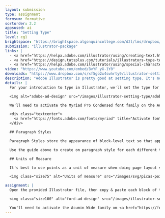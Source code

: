 ```yaml
---
layout: submission
type: assignment
formsum: formative
sortorder: 2.2
appsused: ai
title: "Setting Type"
level: cg1
brightspace: "https://brightspace.algonquincollege.com/d2l/lms/dropbox/user/folder_submit_files.d2l?db=66861&grpid=0&isprv=0&bp=0&ou=92671"
submission: "illustrator-package"
links: |
  - <a href="https://helpx.adobe.com/illustrator/using/creating-text.html" target="_blank" title="Create Type in Illustrator">Adobe: Create Type</a>
  - <a href="https://design.tutsplus.com/tutorials/illustrators-type-tool-a-comprehensive-introduction--vector-521" target="_blank" title="Tutsplus: Intro to Type">Tutsplus: Intro to Type</a>
  - <a href="https://helpx.adobe.com/illustrator/using/special-characters.html" target="_blank" title="Using Special Characters">Using Special Characters</a>
video: "https://www.youtube.com/embed/BvYF_yX-1Y0"
downloads: "https://www.dropbox.com/s/xf5go2x4swhrty9/illustrator-setting-type.zip?dl=1"
description: "Adobe Illustrator is pretty good at setting type. It's no InDesign, but it can set point type, area type, type on a path and more. What's really great, is that you don't always need to draw a box to type."
details: |
  For your introduction to type in Illustrator, we'll set the type for a half-letter sized advertisment for Adobe Illustrator in Adobe Illustrator. Pretty meta, eh? We'll use this layout to discover how to set point type and area type. We'll put text in columns. The appearance of the text will be controlled with Paragraph Styles.

  <img alt="adobe-ad-design" src="/images/illustrator-setting-type/adobe-ad-design.jpg">

  We'll need to activate the Myriad Pro Condensed font family on the Adobe Fonts web site.

  <div class="textcenter">
    <a href="https://fonts.adobe.com/fonts/myriad" title="Activate fonts on Adobe Fonts" target="_blank" class="fs16limegreen borderlimegreen1 pad05 nounderline">Go to Adobe Fonts</a>
  </div>

  ## Paragraph Styles

  Paragraph Styles store the appearance of block-level text so that appearance can be applied to various instances of text throughout your document. If the attributes of a paragraph style is edited, all the text with that paragraph style applied will change. This is very convenient when you have a lot of text to format. Edits can be done globally with only a few clicks.

  Use the guide above to create on paragraph style for each different text formatting definition.

  ## Units of Measure

  It's best to use points as a unit of measure when doing page layout since type is measured in points. This gives you one common measuring system.

  <img class="size75" alt="Units of measure" src="/images/svg/picas-points-and-inches.svg">

assignment: |
  Open the provided Illustrator file, then copy & paste each block of text as either point type or area type as is appropriate. Make sure all the text has a paragraph style attached.

  <img class="size100" alt="ford-ad-design" src="/images/illustrator-setting-type/ford-ad-design.jpg">

  You'll need to activate the Acumin Wide family on <a href="https://fonts.adobe.com/fonts/acumin" title="Activate fonts on Adobe Fonts" target="_blank">Adobe Fonts</a>.
---
```

